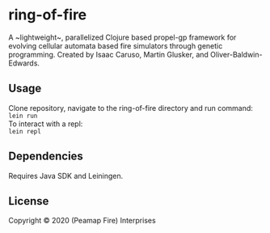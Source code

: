 # ring-of-fire

A ~lightweight~, parallelized Clojure based propel-gp framework for evolving cellular automata based fire simulators through genetic programming. Created by Isaac Caruso, Martin Glusker, and Oliver-Baldwin-Edwards.

## Usage

Clone repository, navigate to the ring-of-fire directory and run command: <br />
`lein run`<br />
To interact with a repl: <br />
`lein repl`

## Dependencies

Requires Java SDK and Leiningen. 

## License

Copyright © 2020 (Peamap Fire) Interprises


